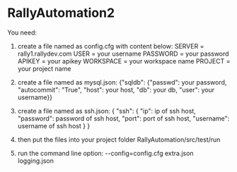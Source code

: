 # RallyAutomation2

You need:

1. create a file named as config.cfg with content below:
SERVER = rally1.rallydev.com
USER = your username
PASSWORD = your password
APIKEY = your apikey
WORKSPACE = your workspace name
PROJECT = your project name

2. create a file named as mysql.json:
{"sqldb": {"passwd": your password, "autocommit": "True", "host": your host, "db": your db, "user": your username}}

3. create a file named as ssh.json:
{
	"ssh": {
        "ip": ip of ssh host,
        "password": password of ssh host,
        "port": port of ssh host,
        "username": username of ssh host
    }
}

4. then put the files into your project folder RallyAutomation/src/test/run

5. run the command line option: --config=config.cfg extra.json logging.json
